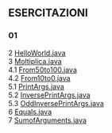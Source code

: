 ## ESERCITAZIONI

### 01
  2 [HelloWorld.java](https://github.com/fralabi/Computer_Engineering/blob/main/Secondo_Anno/PROGRAMMAZIONE/ESERCITAZIONI/HelloWorld.java)<br>
  3 [Moltiplica.java](https://github.com/fralabi/Computer_Engineering/blob/main/Secondo_Anno/PROGRAMMAZIONE/ESERCITAZIONI/Moltiplica.java)<br>
  4.1 [From50to100.java](https://github.com/fralabi/Computer_Engineering/blob/main/Secondo_Anno/PROGRAMMAZIONE/ESERCITAZIONI/From50to100.java)<br>
  4.2 [From10to0.java](https://github.com/fralabi/Computer_Engineering/blob/main/Secondo_Anno/PROGRAMMAZIONE/ESERCITAZIONI/From10to0.java)<br>
  5.1 [PrintArgs.java](https://github.com/fralabi/Computer_Engineering/blob/main/Secondo_Anno/PROGRAMMAZIONE/ESERCITAZIONI/PrintArgs.java)<br>
  5.2 [InversePrintArgs.java](https://github.com/fralabi/Computer_Engineering/blob/main/Secondo_Anno/PROGRAMMAZIONE/ESERCITAZIONI/InversePrintArgs.java)<br>
  5.3 [OddInversePrintArgs.java](https://github.com/fralabi/Computer_Engineering/blob/main/Secondo_Anno/PROGRAMMAZIONE/ESERCITAZIONI/OddInversePrintArgs.java)<br>
  6 [Equals.java](https://github.com/fralabi/Computer_Engineering/blob/main/Secondo_Anno/PROGRAMMAZIONE/ESERCITAZIONI/Equals.java)<br>
  7 [SumofArguments.java](https://github.com/fralabi/Computer_Engineering/blob/main/Secondo_Anno/PROGRAMMAZIONE/ESERCITAZIONI/SumofArguments.java)<br>
  
